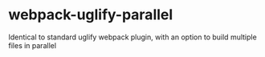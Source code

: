 # webpack-uglify-parallel
Identical to standard uglify webpack plugin, with an option to build multiple files in parallel
